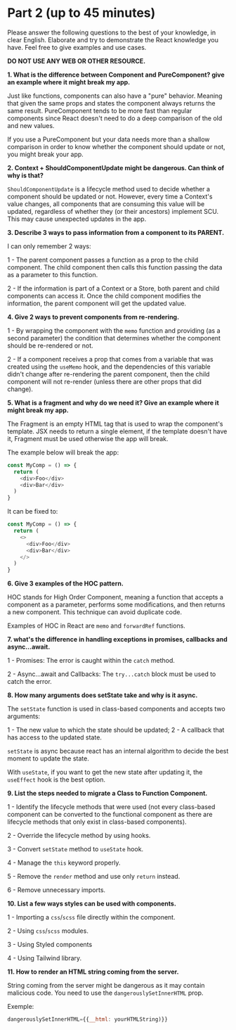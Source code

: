 # Part 2 (up to 45 minutes)

Please answer the following questions to the best of your knowledge, in clear English. Elaborate and try to demonstrate the React knowledge you have. Feel free to give examples and use cases.

**DO NOT USE ANY WEB OR OTHER RESOURCE.**

**1. What is the difference between Component and PureComponent? give an example where it might break my app.**

Just like functions, components can also have a "pure" behavior. Meaning that given the same props and states the component always returns the same result. PureComponent tends to be more fast than regular components since React doesn't need to do a deep comparison of the old and new values.

If you use a PureComponent but your data needs more than a shallow comparison in order to know whether the component should update or not, you might break your app.

**2. Context + ShouldComponentUpdate might be dangerous. Can think of why is that?**

`ShouldComponentUpdate` is a lifecycle method used to decide whether a component should be updated or not. However, every time a Context's value changes, all components that are consuming this value will be updated, regardless of whether they (or their ancestors) implement SCU. This may cause unexpected updates in the app.

**3. Describe 3 ways to pass information from a component to its PARENT.**

I can only remember 2 ways:

1 - The parent component passes a function as a prop to the child component. The child component then calls this function passing the data as a parameter to this function.

2 - If the information is part of a Context or a Store, both parent and child components can access it. Once the child component modifies the information, the parent component will get the updated value.

**4. Give 2 ways to prevent components from re-rendering.**

1 - By wrapping the component with the `memo` function and providing (as a second parameter) the condition that determines whether the component should be re-rendered or not.

2 - If a component receives a prop that comes from a variable that was created using the `useMemo` hook, and the dependencies of this variable didn't change after re-rendering the parent component, then the child component will not re-render (unless there are other props that did change).

**5. What is a fragment and why do we need it? Give an example where it might break my app.**

The Fragment is an empty HTML tag that is used to wrap the component's template. JSX needs to return a single element, if the template doesn't have it, Fragment must be used otherwise the app will break.

The example below will break the app:

```javascript
const MyComp = () => {
  return (
    <div>Foo</div>
    <div>Bar</div>
  )
}
```

It can be fixed to:

```javascript
const MyComp = () => {
  return (
    <>
      <div>Foo</div>
      <div>Bar</div>
    </>
  )
}
```

**6. Give 3 examples of the HOC pattern.**

HOC stands for High Order Component, meaning a function that accepts a component as a parameter, performs some modifications, and then returns a new component. This technique can avoid duplicate code.

Examples of HOC in React are `memo` and `forwardRef` functions.

**7. what's the difference in handling exceptions in promises, callbacks and async...await.**

1 - Promises: The error is caught within the `catch` method.

2 - Async...await and Callbacks: The `try...catch` block must be used to catch the error.

**8. How many arguments does setState take and why is it async.**

The `setState` function is used in class-based components and accepts two arguments:

1 - The new value to which the state should be updated;
2 - A callback that has access to the updated state.

`setState` is async because react has an internal algorithm to decide the best moment to update the state.

With `useState`, if you want to get the new state after updating it, the `useEffect` hook is the best option.

**9. List the steps needed to migrate a Class to Function Component.**

1 - Identify the lifecycle methods that were used (not every class-based component can be converted to the functional component as there are lifecycle methods that only exist in class-based components).

2 - Override the lifecycle method by using hooks.

3 - Convert `setState` method to `useState` hook.

4 - Manage the `this` keyword properly.

5 - Remove the `render` method and use only `return` instead.

6 - Remove unnecessary imports.

**10. List a few ways styles can be used with components.**

1 - Importing a `css`/`scss` file directly within the component.

2 - Using `css`/`scss` modules.

3 - Using Styled components

4 - Using Tailwind library.

**11. How to render an HTML string coming from the server.**

String coming from the server might be dangerous as it may contain malicious code. You need to use the `dangerouslySetInnerHTML` prop.

Exemple:
```javascript
dangerouslySetInnerHTML={{__html: yourHTMLString)}}
```
